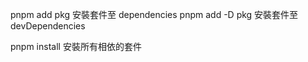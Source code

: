 pnpm add pkg     安裝套件至 dependencies
pnpm add -D pkg  安裝套件至 devDependencies

pnpm install   安裝所有相依的套件

